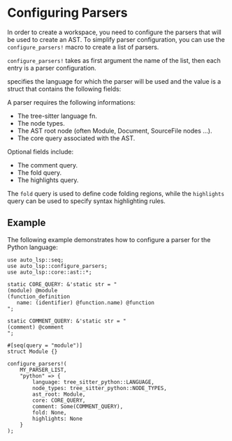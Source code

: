 # Configuring Parsers

In order to create a workspace, you need to configure the parsers that will be used to create an AST.
To simplify parser configuration, you can use the `configure_parsers!` macro to create a list of parsers.

`configure_parsers!` takes as first argument the name of the list, then each entry is a parser configuration.

specifies the language for which the parser will be used and the value is a struct that contains the following fields:

A parser requires the following informations:
 - The tree-sitter language fn.
 - The node types.
 - The AST root node (often Module, Document, SourceFile nodes ...).
 - The core query associated with the AST.

Optional fields include:
 - The comment query.
 - The fold query.
 - The highlights query.

The `fold` query is used to define code folding regions, while the `highlights` query can be used to specify syntax highlighting rules.

## Example

The following example demonstrates how to configure a parser for the Python language:

```rust, ignore
use auto_lsp::seq;
use auto_lsp::configure_parsers;
use auto_lsp::core::ast::*;

static CORE_QUERY: &'static str = "
(module) @module
(function_definition
   name: (identifier) @function.name) @function
";

static COMMENT_QUERY: &'static str = "
(comment) @comment
";

#[seq(query = "module")]
struct Module {}

configure_parsers!(
    MY_PARSER_LIST,
    "python" => {
        language: tree_sitter_python::LANGUAGE,
        node_types: tree_sitter_python::NODE_TYPES,
        ast_root: Module,
        core: CORE_QUERY,
        comment: Some(COMMENT_QUERY),
        fold: None,
        highlights: None
    }
);

```
